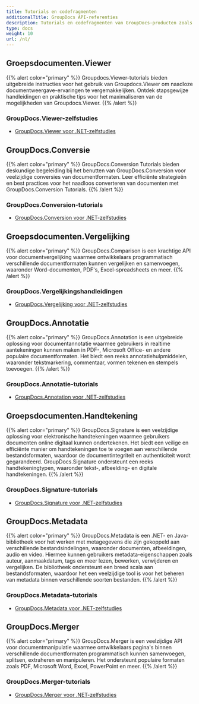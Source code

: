 ```yaml
---
title: Tutorials en codefragmenten
additionalTitle: GroupDocs API-referenties
description: Tutorials en codefragmenten van GroupDocs-producten zoals GroupDocs.Viewer, GroupDocs.Annotation, GroupDocs.Conversion en andere producten.
type: docs
weight: 10
url: /nl/
---
```


## Groepsdocumenten.Viewer
{{% alert color="primary" %}}
Groupdocs.Viewer-tutorials bieden uitgebreide instructies voor het gebruik van Groupdocs.Viewer om naadloze documentweergave-ervaringen te vergemakkelijken. Ontdek stapsgewijze handleidingen en praktische tips voor het maximaliseren van de mogelijkheden van Groupdocs.Viewer.
{{% /alert %}}

### GroupDocs.Viewer-zelfstudies
- [GroupDocs.Viewer voor .NET-zelfstudies](../viewer/nl/net/)


## GroupDocs.Conversie
{{% alert color="primary" %}}
GroupDocs.Conversion Tutorials bieden deskundige begeleiding bij het benutten van GroupDocs.Conversion voor veelzijdige conversies van documentformaten. Leer efficiënte strategieën en best practices voor het naadloos converteren van documenten met GroupDocs.Conversion Tutorials.
{{% /alert %}}

### GroupDocs.Conversion-tutorials
- [GroupDocs.Conversion voor .NET-zelfstudies](../conversion/nl/net/)


## Groepsdocumenten.Vergelijking
{{% alert color="primary" %}}
GroupDocs.Comparison is een krachtige API voor documentvergelijking waarmee ontwikkelaars programmatisch verschillende documentformaten kunnen vergelijken en samenvoegen, waaronder Word-documenten, PDF's, Excel-spreadsheets en meer.
{{% /alert %}}

### GroupDocs.Vergelijkingshandleidingen
- [GroupDocs.Vergelijking voor .NET-zelfstudies](../comparison/nl/net/)


## GroupDocs.Annotatie
{{% alert color="primary" %}}
GroupDocs.Annotation is een uitgebreide oplossing voor documentannotatie waarmee gebruikers in realtime aantekeningen kunnen maken in PDF-, Microsoft Office- en andere populaire documentformaten. Het biedt een reeks annotatiehulpmiddelen, waaronder tekstmarkering, commentaar, vormen tekenen en stempels toevoegen.
{{% /alert %}}

### GroupDocs.Annotatie-tutorials
- [GroupDocs.Annotation voor .NET-zelfstudies](../annotation/nl/net/)


## Groepsdocumenten.Handtekening
{{% alert color="primary" %}}
GroupDocs.Signature is een veelzijdige oplossing voor elektronische handtekeningen waarmee gebruikers documenten online digitaal kunnen ondertekenen. Het biedt een veilige en efficiënte manier om handtekeningen toe te voegen aan verschillende bestandsformaten, waardoor de documentintegriteit en authenticiteit wordt gegarandeerd. GroupDocs.Signature ondersteunt een reeks handtekeningtypen, waaronder tekst-, afbeelding- en digitale handtekeningen.
{{% /alert %}}

### GroupDocs.Signature-tutorials
- [GroupDocs.Signature voor .NET-zelfstudies](../signature/nl/net/)


## GroupDocs.Metadata
{{% alert color="primary" %}}
GroupDocs.Metadata is een .NET- en Java-bibliotheek voor het werken met metagegevens die zijn gekoppeld aan verschillende bestandsindelingen, waaronder documenten, afbeeldingen, audio en video. Hiermee kunnen gebruikers metadata-eigenschappen zoals auteur, aanmaakdatum, tags en meer lezen, bewerken, verwijderen en vergelijken. De bibliotheek ondersteunt een breed scala aan bestandsformaten, waardoor het een veelzijdige tool is voor het beheren van metadata binnen verschillende soorten bestanden.
{{% /alert %}}

### GroupDocs.Metadata-tutorials
- [GroupDocs.Metadata voor .NET-zelfstudies](../metadata/nl/net/)


## GroupDocs.Merger
{{% alert color="primary" %}}
GroupDocs.Merger is een veelzijdige API voor documentmanipulatie waarmee ontwikkelaars pagina's binnen verschillende documentformaten programmatisch kunnen samenvoegen, splitsen, extraheren en manipuleren. Het ondersteunt populaire formaten zoals PDF, Microsoft Word, Excel, PowerPoint en meer.
{{% /alert %}}

### GroupDocs.Merger-tutorials
- [GroupDocs.Merger voor .NET-zelfstudies](../merger/nl/net/)